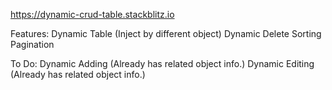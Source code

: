 https://dynamic-crud-table.stackblitz.io

Features:
Dynamic Table (Inject by different object)
Dynamic Delete
Sorting
Pagination


To Do:
Dynamic Adding  (Already has related object info.)
Dynamic Editing (Already has related object info.)
